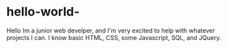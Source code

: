 # hello-world-
Hello
Im a junior web develper, and I'm very excited to help with whatever projects I can. I know basic HTML, CSS, some Javascript, SQL, and JQuery. 
